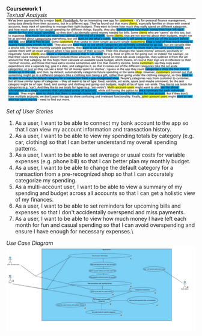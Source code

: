 **Coursework 1**\
*Textual Analysis*
![123](assets/IMAGE_2023-02-28_17_16_12.jpg)

*Set of User Stories*
1. As a user, I want to be able to connect my bank account to the app so that I can view my account information and transaction history.
2. As a user, I want to be able to view my spending totals by category (e.g. car, clothing) so that I can better understand my overall spending patterns.
3. As a user, I want to be able to set average or usual costs for variable expenses (e.g. phone bill) so that I can better plan my monthly budget.
4. As a user, I want to be able to change the default category for a transaction from a pre-recognized shop so that I can accurately categorize my spending.
5. As a multi-account user, I want to be able to view a summary of my spending and budget across all accounts so that I can get a holistic view of my finances.
6. As a user, I want to be able to set reminders for upcoming bills and expenses so that I don't accidentally overspend and miss payments.
7. As a user, I want to be able to view how much money I have left each month for fun and casual spending so that I can avoid overspending and ensure I have enough for necessary expenses.\

*Use Case Diagram*
![1234](assets/CW1__UCD_.jpg)

